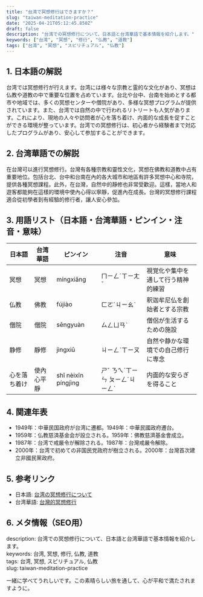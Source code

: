 ```yaml
---
title: "台湾で冥想修行はできますか？"
slug: "taiwan-meditation-practice"
date: "2025-04-21T05:12:45.850Z"
draft: false
description: "台湾での冥想修行について、日本語と台湾華語で基本情報を紹介します。"
keywords: ["台湾", "冥想", "修行", "仏教", "道教"]
tags: ["台湾", "冥想", "スピリチュアル", "仏教"]
---
```


## 1. 日本語の解説  
台湾では冥想修行が行えます。台湾には様々な宗教と霊的な文化があり、冥想は仏教や道教の中で重要な位置を占めています。台北や台中、台南を始めとする都市や地域では、多くの冥想センターや僧院があり、多様な冥想プログラムが提供されています。また、台湾では自然の中で行われるリトリートも人気があります。これにより、現地の人々や訪問者が心を落ち着け、内面的な成長を促すことができる環境が整っています。台湾での冥想修行は、初心者から経験者まで対応したプログラムがあり、安心して参加することができます。

## 2. 台湾華語での解説  
在台灣可以進行冥想修行。台灣有各種宗教和靈性文化，冥想在佛教和道教中占有重要地位。包括台北、台中和台南在內的各大城市和地區有許多冥想中心和寺院，提供各種冥想課程。此外，在台灣，自然中的靜修也非常受歡迎。這樣，當地人和遊客都能夠在這樣的環境中使內心得以寧靜，促進內在成長。台灣的冥想修行課程適合從初學者到有經驗的修行者，讓人安心參加。

## 3. 用語リスト（日本語・台湾華語・ピンイン・注音・意味）

| 日本語      | 台湾華語  | ピンイン  | 注音    | 意味                           |
|-------------|----------|----------|--------|--------------------------------|
| 冥想        | 冥想     | míngxiǎng| ㄇㄧㄥˊㄒㄧㄤˇ| 視覚化や集中を通して行う精神的練習|
| 仏教        | 佛教     | fújiào   | ㄈㄛˊㄐㄧㄠˋ | 釈迦牟尼仏を創始者とする宗教     |
| 僧院        | 僧院     | sēngyuàn | ㄙㄥㄩㄢˋ | 僧侶が生活するための施設         |
| 静修        | 靜修     | jìngxiū  | ㄐㄧㄥˋㄒㄧㄡ    | 自然や静かな環境での自己修行に専念|
| 心を落ち着け| 使內心平靜| shǐ nèixīn píngjìng| ㄕˇ ㄋㄟˋㄒㄧㄣ ㄆㄧㄥˊㄐㄧㄥˋ| 内面的な安らぎを得ること        |

## 4. 関連年表  
- 1949年：中華民国政府が台湾に遷都。1949年：中華民國政府遷台。
- 1959年：仏教慈済基金会が設立される。1959年：佛教慈濟基金會成立。
- 1987年：台湾で戒厳令が解除される。1987年：台灣戒嚴令解除。
- 2000年：台湾で初めての非国民党政府が樹立される。2000年：台灣首次建立非國民黨政府。

## 5. 参考リンク  
- 日本語: [台湾の冥想修行について](https://www.nippon.com/ja/viewpoint/20200320/)
- 台湾華語: [台灣的冥想修行](https://www.rfa.org/mandarin/zhuanlan/huanjingrenxu/hj-08202021122323.html)

## 6. メタ情報（SEO用）  
description: 台湾での冥想修行について、日本語と台湾華語で基本情報を紹介します。  
keywords: 台湾, 冥想, 修行, 仏教, 道教  
tags: 台湾, 冥想, スピリチュアル, 仏教  
slug: taiwan-meditation-practice

一緒に学べてうれしいです。この素晴らしい旅を通して、心が平和で満たされますように。